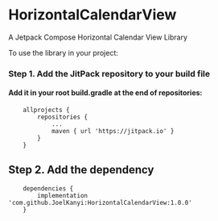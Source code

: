# HorizontalCalendarView
A Jetpack Compose Horizontal Calendar View Library

To use the library in your project:

### Step 1. Add the JitPack repository to your build file

#### Add it in your root build.gradle at the end of repositories:
```
    allprojects {
        repositories {
            ...
            maven { url 'https://jitpack.io' }
        }
    }
```
## Step 2. Add the dependency
```
    dependencies {
        implementation 'com.github.JoelKanyi:HorizontalCalendarView:1.0.0'
    }
```
